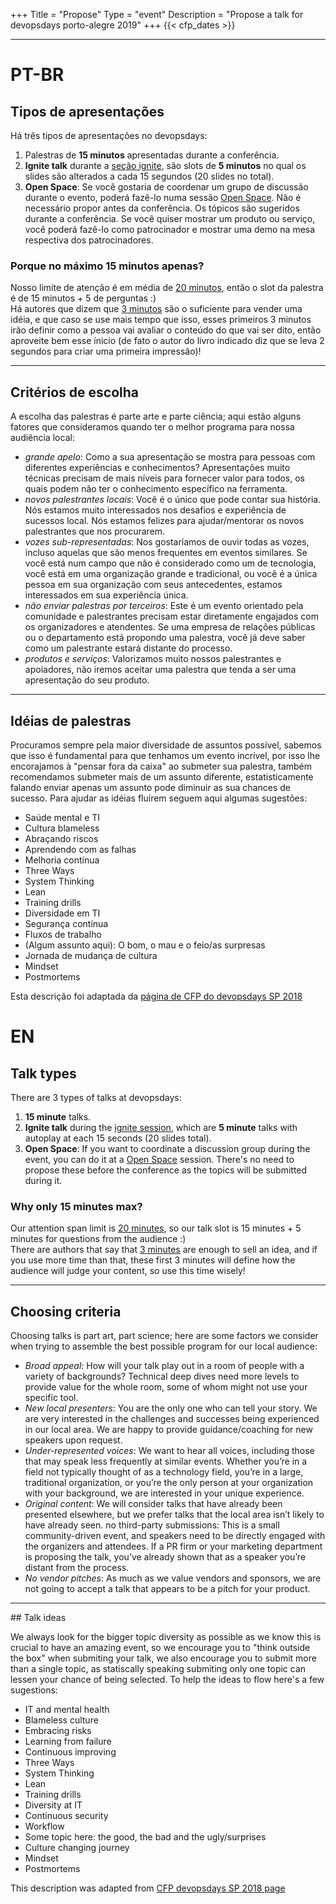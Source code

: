 +++
Title = "Propose"
Type = "event"
Description = "Propose a talk for devopsdays porto-alegre 2019"
+++
  {{< cfp_dates >}}

<hr>

# PT-BR

## Tipos de apresentações

Há três tipos de apresentações no devopsdays:

1. Palestras de **15 minutos** apresentadas durante a conferência.
2. **Ignite talk** durante a [seção ignite](https://www.devopsdays.org/pages/ignite-talks-format), são slots de **5 minutos** no qual os slides são alterados a cada 15 segundos (20 slides no total).
3. **Open Space**: Se você gostaria de coordenar um grupo de discussão durante o evento, poderá fazê-lo numa sessão [Open Space](https://www.devopsdays.org/pages/open-space-format). Não é necessário propor antes da conferência. Os tópicos são sugeridos durante a conferência. Se você quiser mostrar um produto ou serviço, você poderá fazê-lo como patrocinador e mostrar uma demo na mesa respectiva dos patrocinadores.

### Porque no máximo 15 minutos apenas?
Nosso limite de atenção é em média de [20 minutos](https://medium.com/the-art-of-keynoting/the-20-minute-rule-for-great-public-speaking-on-attention-spans-and-keeping-focus-7370cf06b636), então o slot da palestra é de 15 minutos + 5 de perguntas :)  
Há autores que dizem que [3 minutos](https://www.amazon.com.br/Como-Convencer-Alguém-Em-Segundos/dp/8579303192) são o suficiente para vender uma idéia, e que caso se use mais tempo que isso, esses primeiros 3 minutos irão definir como a pessoa vai avaliar o conteúdo do que vai ser dito, então aproveite bem esse ínicio (de fato o autor do livro indicado diz que se leva 2 segundos para criar uma primeira impressão)!

<hr>

## Critérios de escolha

A escolha das palestras é parte arte e parte ciência; aqui estão alguns fatores que consideramos quando ter o melhor programa para nossa audiência local:

- _grande apelo_: Como a sua apresentação se mostra para pessoas com diferentes experiências e conhecimentos? Apresentações muito técnicas precisam de mais níveis para fornecer valor para todos, os quais podem não ter o conhecimento específico na ferramenta.
- _novos palestrantes locais_: Você é o único que pode contar sua história. Nós estamos muito interessados nos desafios e experiência de sucessos local. Nós estamos felizes para ajudar/mentorar os novos palestrantes que nos procurarem.
- _vozes sub-representadas_: Nos gostaríamos de ouvir todas as vozes, incluso aquelas que são menos frequentes em eventos similares. Se você está num campo que não é considerado como um de tecnologia, você está em uma organização grande e tradicional, ou você é a única pessoa em sua organização com seus antecedentes, estamos interessados em sua experiência única.
- _não enviar palestras por terceiros_: Este é um evento orientado pela comunidade e palestrantes precisam estar diretamente engajados com os organizadores e atendentes. Se uma empresa de relações públicas ou o departamento está propondo uma palestra, você já deve saber como um palestrante estará distante do processo.
- _produtos e serviços_: Valorizamos muito nossos palestrantes e apoiadores, não iremos aceitar uma palestra que tenda a ser uma apresentação do seu produto.

<hr>

## Idéias de palestras

Procuramos sempre pela maior diversidade de assuntos possível, sabemos que isso é fundamental para que tenhamos um evento incrível, por isso lhe encorajamos à "pensar fora da caixa" ao submeter sua palestra, também recomendamos submeter mais de um assunto diferente, estatisticamente falando enviar apenas um assunto pode diminuir as sua chances de sucesso. Para ajudar as idéias fluírem seguem aqui algumas sugestões:

*  Saúde mental e TI
*  Cultura blameless
*  Abraçando riscos
*  Aprendendo com as falhas
*  Melhoria contínua
*  Three Ways
*  System Thinking
*  Lean
*  Training drills
*  Diversidade em TI
*  Segurança contínua
*  Fluxos de trabalho
*  (Algum assunto aqui): O bom, o mau e o feio/as surpresas
*  Jornada de mudança de cultura
*  Mindset
*  Postmortems

Esta descrição foi adaptada da [página de CFP do devopsdays SP 2018](https://www.devopsdays.org/events/2018-sao-paulo/cfp/)

# EN

## Talk types
There are 3 types of talks at devopsdays:

1. **15 minute** talks.
2. **Ignite talk** during the [ignite session](https://www.devopsdays.org/pages/ignite-talks-format), which are **5 minute** talks with autoplay at each 15 seconds (20 slides total).
3. **Open Space**: If you want to coordinate a discussion group during the event, you can do it at a [Open Space](https://www.devopsdays.org/pages/open-space-format) session. There's no need to propose these before the conference as the topics will be submitted during it.

### Why only 15 minutes max?
Our attention span limit is [20 minutes](https://medium.com/the-art-of-keynoting/the-20-minute-rule-for-great-public-speaking-on-attention-spans-and-keeping-focus-7370cf06b636), so our talk slot is 15 minutes + 5 minutes for questions from the audience :)  
There are authors that say that [3 minutes](https://www.amazon.com.br/Convince-Them-Seconds-Less-Connections/dp/0761158553) are enough to sell an idea, and if you use more time than that, these first 3 minutes will define how the audience will judge your content, so use this time wisely!

<hr>

## Choosing criteria

Choosing talks is part art, part science; here are some factors we consider when trying to assemble the best possible program for our local audience:

* _Broad appeal_: How will your talk play out in a room of people with a variety of backgrounds? Technical deep dives need more levels to provide value for the whole room, some of whom might not use your specific tool.
* _New local presenters_: You are the only one who can tell your story. We are very interested in the challenges and successes being experienced in our local area. We are happy to provide guidance/coaching for new speakers upon request.
* _Under-represented voices_: We want to hear all voices, including those that may speak less frequently at similar events. Whether you’re in a field not typically thought of as a technology field, you’re in a large, traditional organization, or you’re the only person at your organization with your background, we are interested in your unique experience.
* _Original content_: We will consider talks that have already been presented elsewhere, but we prefer talks that the local area isn’t likely to have already seen.
no third-party submissions: This is a small community-driven event, and speakers need to be directly engaged with the organizers and attendees. If a PR firm or your marketing department is proposing the talk, you’ve already shown that as a speaker you’re distant from the process.
* _No vendor pitches_: As much as we value vendors and sponsors, we are not going to accept a talk that appears to be a pitch for your product.

<hr>
## Talk ideas

We always look for the bigger topic diversity as possible as we know this is crucial to have an amazing event, so we encourage you to "think outside the box" when submiting your talk, we also encourage you to submit more than a single topic, as statiscally speaking submiting only one topic can lessen your chance of being selected. To help the ideas to flow here's a few sugestions:

*  IT and mental health
*  Blameless culture
*  Embracing risks
*  Learning from failure
*  Continuous improving
*  Three Ways
*  System Thinking
*  Lean
*  Training drills
*  Diversity at IT
*  Continuous security
*  Workflow
*  Some topic here: the good, the bad and the ugly/surprises
*  Culture changing journey
*  Mindset
*  Postmortems

This description was adapted from [CFP devopsdays SP 2018 page](https://www.devopsdays.org/events/2018-sao-paulo/cfp/)
